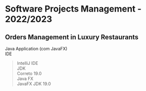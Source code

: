# Software Projects Management - 2022/2023

## Orders Management in Luxury Restaurants
Java Application (com JavaFX)\
IDE
  > IntelliJ IDE\
JDK\
  > Correto 19.0\
Java FX\
  > JavaFX JDK 19.0
